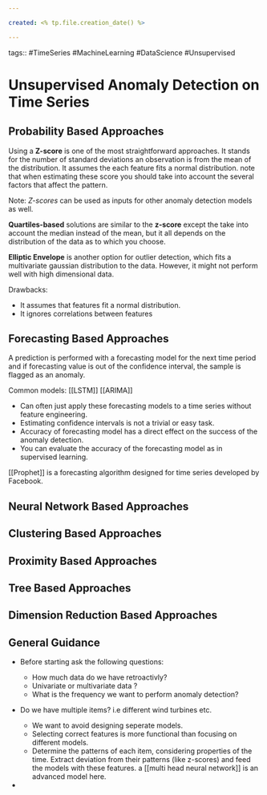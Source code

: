 ```yaml
---

created: <% tp.file.creation_date() %>

---
```

tags:: #TimeSeries #MachineLearning #DataScience #Unsupervised


# Unsupervised Anomaly Detection on Time Series

## Probability Based Approaches
Using a **Z-score** is one of the most straightforward approaches. It stands for the number of standard deviations an observation is from the mean of the distribution. It assumes the each feature fits a normal distribution. note that when estimating these score you should take into account the several factors that affect the pattern.

Note: *Z-scores* can be used as inputs for other anomaly detection models as well.

**Quartiles-based** solutions are similar to the **z-score** except the take into account the median instead of the mean, but it all depends on the distribution of the data as to which you choose.

**Elliptic Envelope** is another option for outlier detection, which fits a multivariate gaussian distribution to the data. However, it might not perform well with high dimensional data.

Drawbacks:
- It assumes that features fit a normal distribution.
- It ignores correlations between features


## Forecasting Based Approaches
A prediction is performed with a forecasting model for the next time period and if forecasting value is out of the confidence interval, the sample is flagged as an anomaly.

Common models: [[LSTM]] [[ARIMA]]

- Can often just apply these forecasting models to a time series without feature engineering.
- Estimating confidence intervals is not a trivial or easy task.
- Accuracy of forecasting model has a direct effect on the success of the anomaly detection.
- You can evaluate the accuracy of the forecasting model as in supervised learning.

[[Prophet]] is a forecasting algorithm designed for time series developed by Facebook.


## Neural Network Based Approaches
## Clustering Based Approaches
## Proximity Based Approaches
## Tree Based Approaches
## Dimension Reduction Based Approaches

## General Guidance
- Before starting ask the following questions:
	- How much data do we have retroactivly?
	- Univariate or multivariate data ?
	- What is the frequency we want to perform anomaly detection?

- Do we have multiple items? i.e different wind turbines etc.
	- We want to avoid designing seperate models.
	- Selecting correct features is more functional than focusing on different models.
	- Determine the patterns of each item, considering properties of the time. Extract deviation from their patterns (like z-scores) and feed the models with these features. a [[multi head neural network]] is an advanced model here.

-